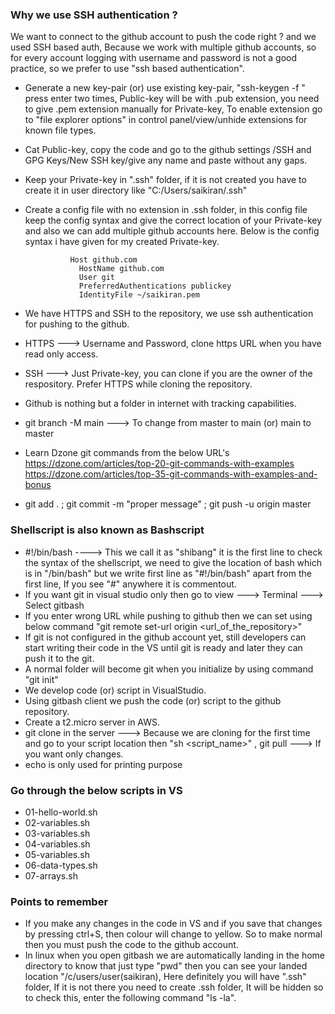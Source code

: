 ### Why we use SSH authentication ?
We want to connect to the github account to push the code right ? and we used SSH based auth, Because we work with multiple github accounts, so for every account logging with username and password is not a good practice, so we prefer to use "ssh based authentication".
- Generate a new key-pair (or) use existing key-pair, "ssh-keygen -f <file-name>" press enter two times,
  Public-key will be with .pub extension, you need to give .pem extension manually for Private-key, To enable
  extension go to "file explorer options" in control panel/view/unhide extensions for known file types.
- Cat Public-key, copy the code and go to the github settings /SSH and GPG Keys/New SSH key/give any name and
  paste without any gaps.
- Keep your Private-key in ".ssh" folder, if it is not created you have to create it in user directory like
  "C:/Users/saikiran/.ssh"
- Create a config file with no extension in .ssh folder, in this config file keep the config syntax and give
  the correct location of your Private-key and also we can add multiple github accounts here. Below is the
  config syntax i have given for my created Private-key.
  
                Host github.com
                  HostName github.com
                  User git
                  PreferredAuthentications publickey
                  IdentityFile ~/saikiran.pem
  
- We have HTTPS and SSH to the repository, we use ssh authentication for pushing to the github.
- HTTPS ---> Username and Password, clone https URL when you have read only access.
- SSH ---> Just Private-key, you can clone if you are the owner of the respository. Prefer HTTPS while cloning
  the repository.
- Github is nothing but a folder in internet with tracking capabilities.
- git branch -M main ---> To change from master to main (or) main to master
- Learn Dzone git commands from the below URL's
   https://dzone.com/articles/top-20-git-commands-with-examples
   https://dzone.com/articles/top-35-git-commands-with-examples-and-bonus
- git add . ; git commit -m "proper message" ; git push -u origin master

### Shellscript is also known as Bashscript
- #!/bin/bash ----> This we call it as "shibang" it is the first line to check the syntax of the shellscript,
  we need to give the location of bash which is in "/bin/bash" but we write first line as "#!/bin/bash" apart
  from the first line, If you see "#" anywhere it is commentout.
- If you want git in visual studio only then go to view ---> Terminal ---> Select gitbash
- If you enter wrong URL while pushing to github then we can set using below command
  "git remote set-url origin <url_of_the_repository>"
- If git is not configured in the github account yet, still developers can start writing their code in the VS
  until git is ready and later they can push it to the git.
- A normal folder will become git when you initialize by using command "git init"
- We develop code (or) script in VisualStudio.
- Using gitbash client we push the code (or) script to the github repository.
- Create a t2.micro server in AWS.
- git clone <URL> in the server ---> Because we are cloning for the first time and go to your script location
  then "sh <script_name>" , git pull ---> If you want only changes.
- echo is only used for printing purpose

### Go through the below scripts in VS
- 01-hello-world.sh
- 02-variables.sh
- 03-variables.sh
- 04-variables.sh
- 05-variables.sh
- 06-data-types.sh
- 07-arrays.sh

### Points to remember
- If you make any changes in the code in VS and if you save that changes by pressing ctrl+S, then colour will
  change to yellow. So to make normal then you must push the code to the github account.
- In linux when you open gitbash we are automatically landing in the home directory to know that just type
  "pwd" then you can see your landed location "/c/users/user(saikiran), Here definitely you will have ".ssh"
  folder, If it is not there you need to create .ssh folder, It will be hidden so to check this, enter the
  following command "ls -la".
